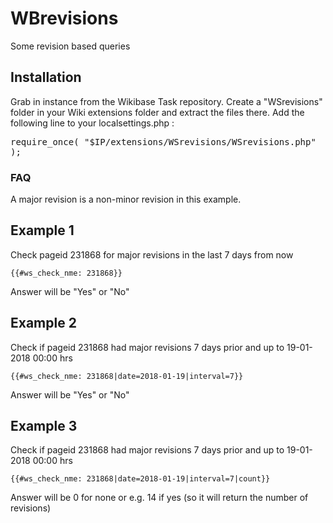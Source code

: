 # WBrevisions

Some revision based queries

## Installation
Grab in instance from the Wikibase Task repository. Create a "WSrevisions" folder in your Wiki extensions folder and extract the files there.
Add the following line to your localsettings.php : <pre>require_once( "$IP/extensions/WSrevisions/WSrevisions.php" );</pre>

### FAQ
A major revision is a non-minor revision in this example.

## Example 1
Check pageid 231868 for major revisions in the last 7 days from now
```
{{#ws_check_nme: 231868}}
```
Answer will be "Yes" or "No"

## Example 2
Check if pageid 231868 had major revisions 7 days prior and up to 19-01-2018 00:00 hrs
```
{{#ws_check_nme: 231868|date=2018-01-19|interval=7}}
```
Answer will be "Yes" or "No"

## Example 3
Check if pageid 231868 had major revisions 7 days prior and up to 19-01-2018 00:00 hrs
```
{{#ws_check_nme: 231868|date=2018-01-19|interval=7|count}}
```
Answer will be 0 for none or e.g. 14 if yes (so it will return the number of revisions)
